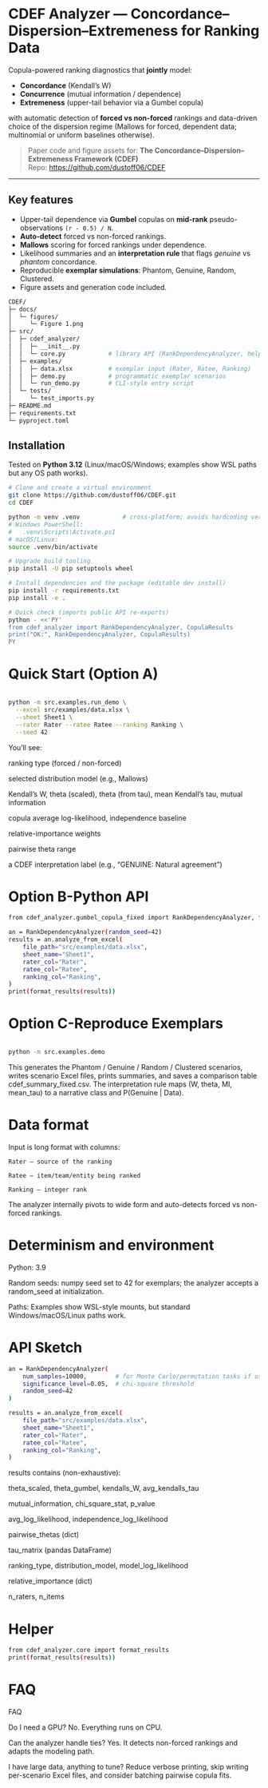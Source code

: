 # CDEF Analyzer — Concordance–Dispersion–Extremeness for Ranking Data

Copula-powered ranking diagnostics that **jointly** model:

- **Concordance** (Kendall’s W)
- **Concurrence** (mutual information / dependence)
- **Extremeness** (upper-tail behavior via a Gumbel copula)

with automatic detection of **forced vs non-forced** rankings and data-driven choice of the dispersion regime (Mallows for forced, dependent data; multinomial or uniform baselines otherwise).

> Paper code and figure assets for: **The Concordance–Dispersion–Extremeness Framework (CDEF)**  
> Repo: <https://github.com/dustoff06/CDEF>

---

## Key features

- Upper-tail dependence via **Gumbel** copulas on **mid-rank** pseudo-observations `(r - 0.5) / N`.
- **Auto-detect** forced vs non-forced rankings.
- **Mallows** scoring for forced rankings under dependence.
- Likelihood summaries and an **interpretation rule** that flags _genuine_ vs _phantom_ concordance.
- Reproducible **exemplar simulations**: Phantom, Genuine, Random, Clustered.
- Figure assets and generation code included.

```bash
CDEF/
├─ docs/
│  └─ figures/
│     └─ Figure 1.png
├─ src/
│  ├─ cdef_analyzer/
│  │  ├─ __init__.py
│  │  └─ core.py            # library API (RankDependencyAnalyzer, helpers)
│  ├─ examples/
│  │  ├─ data.xlsx          # exemplar input (Rater, Ratee, Ranking)
│  │  ├─ demo.py            # programmatic exemplar scenarios
│  │  └─ run_demo.py        # CLI-style entry script
│  └─ tests/
│     └─ test_imports.py
├─ README.md
├─ requirements.txt
└─ pyproject.toml

```

## Installation

Tested on **Python 3.12** (Linux/macOS/Windows; examples show WSL paths but any OS path works).

```bash
# Clone and create a virtual environment
git clone https://github.com/dustoff06/CDEF.git
cd CDEF

python -m venv .venv            # cross-platform; avoids hardcoding version
# Windows PowerShell:
#   .venv\Scripts\Activate.ps1
# macOS/Linux:
source .venv/bin/activate

# Upgrade build tooling
pip install -U pip setuptools wheel

# Install dependencies and the package (editable dev install)
pip install -r requirements.txt
pip install -e .               

# Quick check (imports public API re-exports)
python - <<'PY'
from cdef_analyzer import RankDependencyAnalyzer, CopulaResults
print("OK:", RankDependencyAnalyzer, CopulaResults)
PY

```



# Quick Start (Option A)

```bash

python -m src.examples.run_demo \
  --excel src/examples/data.xlsx \
  --sheet Sheet1 \
  --rater Rater --ratee Ratee --ranking Ranking \
  --seed 42
```

You’ll see:

  ranking type (forced / non-forced)
  
  selected distribution model (e.g., Mallows)
  
  Kendall’s W, theta (scaled), theta (from tau), mean Kendall’s tau, mutual information
  
  copula average log-likelihood, independence baseline
  
  relative-importance weights
  
  pairwise theta range
  
  a CDEF interpretation label (e.g., “GENUINE: Natural agreement”)

# Option B-Python API

```bash
from cdef_analyzer.gumbel_copula_fixed import RankDependencyAnalyzer, format_results

an = RankDependencyAnalyzer(random_seed=42)
results = an.analyze_from_excel(
    file_path="src/examples/data.xlsx",
    sheet_name="Sheet1",
    rater_col="Rater",
    ratee_col="Ratee",
    ranking_col="Ranking",
)
print(format_results(results))

```

# Option C-Reproduce Exemplars

```bash

python -m src.examples.demo
```

This generates the Phantom / Genuine / Random / Clustered scenarios, writes scenario Excel files, prints summaries, and saves a comparison table cdef_summary_fixed.csv. The interpretation rule maps (W, theta, MI, mean_tau) to a narrative class and P(Genuine | Data).

# Data format

Input is long format with columns:
    
    Rater — source of the ranking
    
    Ratee — item/team/entity being ranked
    
    Ranking — integer rank

The analyzer internally pivots to wide form and auto-detects forced vs non-forced rankings.

# Determinism and environment

Python: 3.9

Random seeds: numpy seed set to 42 for exemplars; the analyzer accepts a random_seed at initialization.

Paths: Examples show WSL-style mounts, but standard Windows/macOS/Linux paths work.

# API Sketch
```bash
an = RankDependencyAnalyzer(
    num_samples=10000,        # for Monte Carlo/permutation tasks if used
    significance_level=0.05,  # chi-square threshold
    random_seed=42
)

results = an.analyze_from_excel(
    file_path="src/examples/data.xlsx",
    sheet_name="Sheet1",
    rater_col="Rater",
    ratee_col="Ratee",
    ranking_col="Ranking",
)
```
results contains (non-exhaustive):

theta_scaled, theta_gumbel, kendalls_W, avg_kendalls_tau

mutual_information, chi_square_stat, p_value

avg_log_likelihood, independence_log_likelihood

pairwise_thetas (dict)

tau_matrix (pandas DataFrame)

ranking_type, distribution_model, model_log_likelihood

relative_importance (dict)

n_raters, n_items

# Helper
```bash
from cdef_analyzer.core import format_results
print(format_results(results))
```

# FAQ

FAQ

Do I need a GPU?
No. Everything runs on CPU.

Can the analyzer handle ties?
Yes. It detects non-forced rankings and adapts the modeling path.

I have large data, anything to tune?
Reduce verbose printing, skip writing per-scenario Excel files, and consider batching pairwise copula fits.


